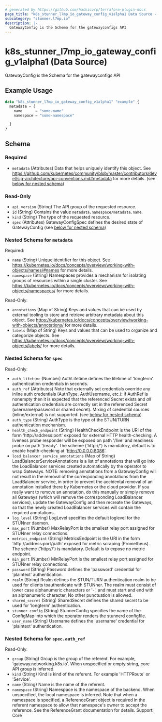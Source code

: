 ```yaml
---
# generated by https://github.com/hashicorp/terraform-plugin-docs
page_title: "k8s_stunner_l7mp_io_gateway_config_v1alpha1 Data Source - terraform-provider-k8s"
subcategory: "stunner.l7mp.io"
description: |-
  GatewayConfig is the Schema for the gatewayconfigs API
---
```


# k8s_stunner_l7mp_io_gateway_config_v1alpha1 (Data Source)

GatewayConfig is the Schema for the gatewayconfigs API

## Example Usage

```terraform
data "k8s_stunner_l7mp_io_gateway_config_v1alpha1" "example" {
  metadata = {
    name      = "some-name"
    namespace = "some-namespace"

  }
}
```

<!-- schema generated by tfplugindocs -->
## Schema

### Required

- `metadata` (Attributes) Data that helps uniquely identify this object. See https://github.com/kubernetes/community/blob/master/contributors/devel/sig-architecture/api-conventions.md#metadata for more details. (see [below for nested schema](#nestedatt--metadata))

### Read-Only

- `api_version` (String) The API group of the requested resource.
- `id` (String) Contains the value `metadata.namespace/metadata.name`.
- `kind` (String) The type of the requested resource.
- `spec` (Attributes) GatewayConfigSpec defines the desired state of GatewayConfig (see [below for nested schema](#nestedatt--spec))

<a id="nestedatt--metadata"></a>
### Nested Schema for `metadata`

Required:

- `name` (String) Unique identifier for this object. See https://kubernetes.io/docs/concepts/overview/working-with-objects/names/#names for more details.
- `namespace` (String) Namespaces provides a mechanism for isolating groups of resources within a single cluster. See https://kubernetes.io/docs/concepts/overview/working-with-objects/namespaces/ for more details.

Read-Only:

- `annotations` (Map of String) Keys and values that can be used by external tooling to store and retrieve arbitrary metadata about this object. See https://kubernetes.io/docs/concepts/overview/working-with-objects/annotations/ for more details.
- `labels` (Map of String) Keys and values that can be used to organize and categorize objects. See https://kubernetes.io/docs/concepts/overview/working-with-objects/labels/ for more details.


<a id="nestedatt--spec"></a>
### Nested Schema for `spec`

Read-Only:

- `auth_lifetime` (Number) AuthLifetime defines the lifetime of 'longterm' authentication credentials in seconds.
- `auth_ref` (Attributes) Note that externally set credentials override any inline auth credentials (AuthType, AuthUsername, etc.): if AuthRef is nonempty then it is expected that the referenced Secret exists and *all* authentication credentials are correctly set in the referenced Secret (username/password or shared secret). Mixing of credential sources (inline/external) is not supported. (see [below for nested schema](#nestedatt--spec--auth_ref))
- `auth_type` (String) AuthType is the type of the STUN/TURN authentication mechanism.
- `health_check_endpoint` (String) HealthCheckEndpoint is the URI of the form 'http://address:port' exposed for external HTTP health-checking. A liveness probe responder will be exposed on path '/live' and readiness probe on path '/ready'. The scheme ('http://') is mandatory, default is to enable health-checking at 'http://0.0.0.0:8086'.
- `load_balancer_service_annotations` (Map of String) LoadBalancerServiceAnnotations is a list of annotations that will go into the LoadBalancer services created automatically by the operator to wrap Gateways.  NOTE: removing annotations from a GatewayConfig will not result in the removal of the corresponding annotations from the LoadBalancer service, in order to prevent the accidental removal of an annotation installed there by Kubernetes or the cloud provider. If you really want to remove an annotation, do this manually or simply remove all Gateways (which will remove the corresponding LoadBalancer services), update the GatewayConfig and then recreate the Gateways, so that the newly created LoadBalancer services will contain the required annotations.
- `log_level` (String) LogLevel specifies the default loglevel for the STUNner daemon.
- `max_port` (Number) MaxRelayPort is the smallest relay port assigned for STUNner relay connections.
- `metrics_endpoint` (String) MetricsEndpoint is the URI in the form 'http://address:port/path' exposed for metric scraping (Prometheus). The scheme ('http://') is mandatory. Default is to expose no metric endpoint.
- `min_port` (Number) MinRelayPort is the smallest relay port assigned for STUNner relay connections.
- `password` (String) Password defines the 'password' credential for 'plaintext' authentication.
- `realm` (String) Realm defines the STUN/TURN authentication realm to be used for clients toauthenticate with STUNner.  The realm must consist of lower case alphanumeric characters or '-', and must start and end with an alphanumeric character. No other punctuation is allowed.
- `shared_secret` (String) SharedSecret defines the shared secret to be used for 'longterm' authentication.
- `stunner_config` (String) StunnerConfig specifies the name of the ConfigMap into which the operator renders the stunnerd configfile.
- `user_name` (String) Username defines the 'username' credential for 'plaintext' authentication.

<a id="nestedatt--spec--auth_ref"></a>
### Nested Schema for `spec.auth_ref`

Read-Only:

- `group` (String) Group is the group of the referent. For example, 'gateway.networking.k8s.io'. When unspecified or empty string, core API group is inferred.
- `kind` (String) Kind is kind of the referent. For example 'HTTPRoute' or 'Service'.
- `name` (String) Name is the name of the referent.
- `namespace` (String) Namespace is the namespace of the backend. When unspecified, the local namespace is inferred.  Note that when a namespace is specified, a ReferenceGrant object is required in the referent namespace to allow that namespace's owner to accept the reference. See the ReferenceGrant documentation for details.  Support: Core
